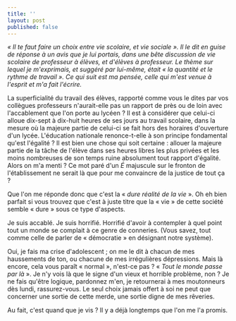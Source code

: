 ```yaml
---
title: ''
layout: post
published: false
---
```

_« *Il te faut faire un choix entre vie scolaire, et vie sociale* ». Il le dit en guise de réponse à un avis que je lui portais, dans une bête discussion de vie scolaire de professeur à élèves, et d'élèves à professeur. Le thème sur lequel je m'exprimais, et suggéré par lui-même, était « *la quantité et le rythme de travail* ». Ce qui suit est ma pensée, celle qui m'est venue à l'esprit et m'a fait l'écrire._

La superficialité du travail des élèves, rapporté comme vous le dites par vos collègues professeurs n'aurait-elle pas un rapport de près ou de loin avec l'accablement que l'on porte au lycéen ? Il est à considérer que celui-ci alloue dix-sept à dix-huit heures de ses jours au travail scolaire, dans la mesure où la majeure partie de celui-ci se fait hors des horaires d'ouverture d'un lycée. L'éducation nationale renonce-t-elle à son principe fondamental qu'est l'égalité ? Il est bien une chose qui soit certaine : allouer la majeure partie de la tâche de l'élève dans ses heures libres les plus privées et les moins nombreuses de son temps ruine absolument tout rapport d'égalité. Alors on m'a menti ? Ce mot paré d'un *É* majuscule sur le fronton de l'établissement ne serait là que pour me convaincre de la justice de tout ça ?

Que l'on me réponde donc que c'est la « *dure réalité de la vie* ». Oh eh bien parfait si vous trouvez que c'est à juste titre que la « vie » de cette société semble « dure » sous ce type d'aspects.

Je suis accablé. Je suis horrifié. Horrifié d'avoir à contempler à quel point tout un monde se complait à ce genre de conneries. (Vous savez, tout comme celle de parler de « démocratie » en désignant notre système).

Oui, je fais ma crise d'adolescent ; on me le dit à chacun de mes haussements de ton, ou chacune de mes irrégulières dépressions. Mais là encore, cela vous paraît « normal », n'est-ce pas ? « *Tout le monde passe par là* ». Je n'y vois là que le signe d'un vieux et horrible problème, non ? Je ne fais qu'être logique, pardonnez m'en, je retournerai à mes moutonneurs dès lundi, rassurez-vous. Le seul choix jamais offert à soi ne peut que concerner une sortie de cette merde, une sortie digne de mes rêveries.

Au fait, c'est quand que je vis ? Il y a déjà longtemps que l'on me l'a promis.